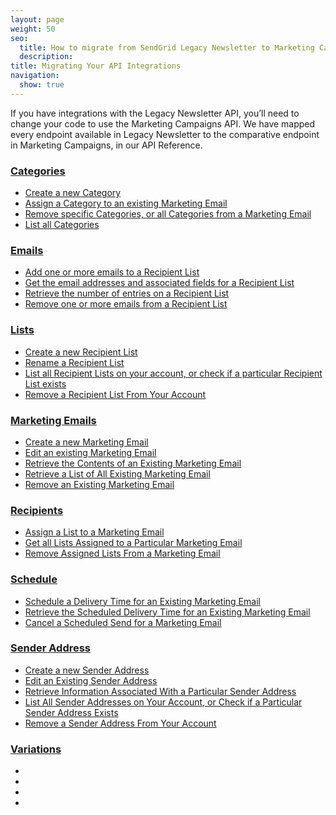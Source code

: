 ```yaml
---
layout: page
weight: 50
seo:
  title: How to migrate from SendGrid Legacy Newsletter to Marketing Campaigns
  description:
title: Migrating Your API Integrations
navigation:
  show: true
---
```


If you have integrations with the Legacy Newsletter API, you’ll need to change your code to use the Marketing Campaigns API. We have mapped every endpoint available in Legacy Newsletter to the comparative endpoint in Marketing Campaigns, in our API Reference.

<h3><a href="{{root_url}}/API_Reference/Web_API/Legacy_Features/Marketing_Emails_API/Migration/categories.html">Categories</a></h3>

<ul>
<li><a href="{{root_url}}/API_Reference/Web_API/Legacy_Features/Marketing_Emails_API/Migration/categories.html">Create a new Category</a></li>
<li><a href="{{root_url}}/API_Reference/Web_API/Legacy_Features/Marketing_Emails_API/Migration/categories.html">Assign a Category to an existing Marketing Email</a></li>
<li><a href="{{root_url}}/API_Reference/Web_API/Legacy_Features/Marketing_Emails_API/Migration/categories.html">Remove specific Categories, or all Categories from a Marketing Email</a></li>
<li><a href="{{root_url}}/API_Reference/Web_API/Legacy_Features/Marketing_Emails_API/Migration/categories.html">List all Categories</a></li>
</ul>


<h3><a href="{{root_url}}/API_Reference/Web_API/Legacy_Features/Marketing_Emails_API/Migration/emails.html">Emails</a></h3>

<ul>
  <li><a href="{{root_url}}/API_Reference/Web_API/Legacy_Features/Marketing_Emails_API/Migration/emails.html#-Add-one-or-more-emails-to-a-Recipient-List">Add one or more emails to a Recipient List</a></li>
  <li><a href="{{root_url}}/API_Reference/Web_API/Legacy_Features/Marketing_Emails_API/Migration/emails.html#-Get-the-email-addresses-and-associated-fields-for-Recipient-List">Get the email addresses and associated fields for a Recipient List</a></li>
  <li><a href="{{root_url}}/API_Reference/Web_API/Legacy_Features/Marketing_Emails_API/Migration/emails.html#-Retrieve-the-number-of-entries-on-Recipient-List">Retrieve the number of entries on a Recipient List</a></li>
  <li><a href="{{root_url}}/API_Reference/Web_API/Legacy_Features/Marketing_Emails_API/Migration/emails.html#-Remove-one-or-more-emails-from-Recipient-List">Remove one or more emails from a Recipient List</a></li>
</ul>

<h3><a href="{{root_url}}/API_Reference/Web_API/Legacy_Features/Marketing_Emails_API/Migration/lists.html">Lists</a></h3>

<ul>
  <li><a href="{{root_url}}/API_Reference/Web_API/Legacy_Features/Marketing_Emails_API/Migration/lists.html#-Create-new-Recipient-List">Create a new Recipient List</a></li>
  <li><a href="{{root_url}}/API_Reference/Web_API/Legacy_Features/Marketing_Emails_API/Migration/lists.html#-Rename-Recipient-List">Rename a Recipient List</a></li>
  <li><a href="{{root_url}}/API_Reference/Web_API/Legacy_Features/Marketing_Emails_API/Migration/lists.html#-List-all-Recipient-Lists-on-your-Account-or-check-if-particular-Recipient-List">List all Recipient Lists on your account, or check if a particular Recipient List exists</a></li>
  <li><a href="{{root_url}}/API_Reference/Web_API/Legacy_Features/Marketing_Emails_API/Migration/lists.html#-Remove-Recipient-List-From-Your-Account">Remove a Recipient List From Your Account</a></li>
</ul>


<h3><a href="{{root_url}}/API_Reference/Web_API/Legacy_Features/Marketing_Emails_API/Migration/marketing_emails.html">Marketing Emails</a></h3>

<ul>
  <li><a href="{{root_url}}/API_Reference/Web_API/Legacy_Features/Marketing_Emails_API/Migration/marketing_emails.html#-Create-new-Marketing-Email">Create a new Marketing Email</a></li>
  <li><a href="{{root_url}}/API_Reference/Web_API/Legacy_Features/Marketing_Emails_API/Migration/marketing_emails.html#-Edit-an-existing-Marketing-Email">Edit an existing Marketing Email</a></li>
  <li><a href="{{root_url}}/API_Reference/Web_API/Legacy_Features/Marketing_Emails_API/Migration/marketing_emails.html#-Retrieve-the-Contents-of-an-Existing-Marketing-Email">Retrieve the Contents of an Existing Marketing Email</a></li>
  <li><a href="{{root_url}}/API_Reference/Web_API/Legacy_Features/Marketing_Emails_API/Migration/marketing_emails.html#-Retrieve-List-Of-All-Existing-Marketing-Email">Retrieve a List of All Existing Marketing Email</a></li>
  <li><a href="{{root_url}}/API_Reference/Web_API/Legacy_Features/Marketing_Emails_API/Migration/marketing_emails.html#-Remove-an-Existing-Marketing-Email">Remove an Existing Marketing Email</a></li>
</ul>


<h3><a href="{{root_url}}/API_Reference/Web_API/Legacy_Features/Marketing_Emails_API/Migration/recipients.html">Recipients</a></h3>

<ul>
  <li><a href="{{root_url}}/API_Reference/Web_API/Legacy_Features/Marketing_Emails_API/Migration/recipients.html#-Assign-List-to-Marketing-Email">Assign a List to a Marketing Email</a></li>
  <li><a href="{{root_url}}/API_Reference/Web_API/Legacy_Features/Marketing_Emails_API/Migration/recipients.html#-Get-all-Lists-Assigned-to-Particular-Marketing-Email">Get all Lists Assigned to a Particular Marketing Email</a></li>
  <li><a href="{{root_url}}/API_Reference/Web_API/Legacy_Features/Marketing_Emails_API/Migration/recipients.html#-Remove-Assigned-Lists-From-Marketing-Email">Remove Assigned Lists From a Marketing Email</a></li>
</ul>

<h3><a href="{{root_url}}/API_Reference/Web_API/Legacy_Features/Marketing_Emails_API/Migration/categories.html">Schedule</a></h3>

<ul>
  <li><a href="{{root_url}}/API_Reference/Web_API/Legacy_Features/Marketing_Emails_API/Migration/schedule.html#-Schedule-Delivery-Time-for-an-Existing-Marketing-Email">Schedule a Delivery Time for an Existing Marketing Email</a></li>
  <li><a href="{{root_url}}/API_Reference/Web_API/Legacy_Features/Marketing_Emails_API/Migration/schedule.html#-Retrieve-the-Scheduled-Delivery-Time-for-an-Existing-Marketing-Email">Retrieve the Scheduled Delivery Time for an Existing Marketing Email</a></li>
  <li><a href="{{root_url}}/API_Reference/Web_API/Legacy_Features/Marketing_Emails_API/Migration/schedule.html#-Cancel-Scheduled-Send-for-Marketing-Email">Cancel a Scheduled Send for a Marketing Email</a></li>
</ul>


<h3><a href="{{root_url}}/API_Reference/Web_API/Legacy_Features/Marketing_Emails_API/Migration/sender_address.html">Sender Address</a></h3>

<ul>
  <li><a href="{{root_url}}/API_Reference/Web_API/Legacy_Features/Marketing_Emails_API/Migration/sender_address.html#-Create-New-Sender-Address">Create a new Sender Address</a></li>
  <li><a href="{{root_url}}/API_Reference/Web_API/Legacy_Features/Marketing_Emails_API/Migration/sender_address.html#-Edit-an-Existing-Sender-Address">Edit an Existing Sender Address</a></li>
  <li><a href="{{root_url}}/API_Reference/Web_API/Legacy_Features/Marketing_Emails_API/Migration/sender_address.html#-Retrieve-Information-Associated-With-Particular-Sender-Address">Retrieve Information Associated With a Particular Sender Address</a></li>
  <li><a href="{{root_url}}/API_Reference/Web_API/Legacy_Features/Marketing_Emails_API/Migration/sender_address.html#-List-All-Sender-Addresse-on-Your-Account-or-check-if-Particular-Sender-Address-Exists">List All Sender Addresses on Your Account, or Check if a Particular Sender Address Exists</a></li>
  <li><a href="{{root_url}}/API_Reference/Web_API/Legacy_Features/Marketing_Emails_API/Migration/sender_address.html#-Remove-Sender-Address-From-Your-Account">Remove a Sender Address From Your Account</a></li>
</ul>


<h3><a href="{{root_url}}/API_Reference/Web_API/Legacy_Features/Marketing_Emails_API/Migration/variations.html">Variations</a></h3>

<ul>
  <li><a href="{{root_url}}/API_Reference/Web_API/Legacy_Features/Marketing_Emails_API/Migration/variations.html"></a></li>
  <li><a href="{{root_url}}/API_Reference/Web_API/Legacy_Features/Marketing_Emails_API/Migration/variations.html"></a></li>
  <li><a href="{{root_url}}/API_Reference/Web_API/Legacy_Features/Marketing_Emails_API/Migration/variations.html"></a></li>
  <li><a href="{{root_url}}/API_Reference/Web_API/Legacy_Features/Marketing_Emails_API/Migration/variations.html"></a></li>
</ul>
